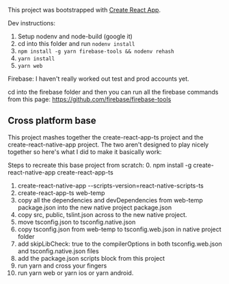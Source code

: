 This project was bootstrapped with [Create React App](https://github.com/facebookincubator/create-react-app).

Dev instructions:
1. Setup nodenv and node-build (google it)
2. cd into this folder and run `nodenv install`
3. `npm install -g yarn firebase-tools && nodenv rehash`
4. `yarn install`
5. `yarn web`

Firebase:
I haven't really worked out test and prod accounts yet.

cd into the firebase folder and then you can run all the firebase commands from this page: https://github.com/firebase/firebase-tools

## Cross platform base

This project mashes together the create-react-app-ts project and the create-react-native-app project.
The two aren't designed to play nicely together so here's what I did to make it basically work:

Steps to recreate this base project from scratch:
0. npm install -g create-react-native-app create-react-app-ts
1. create-react-native-app <projectname> --scripts-version=react-native-scripts-ts
2. create-react-app-ts web-temp
3. copy all the dependencies and devDependencies from web-temp package.json into the new native project package.json
4. copy src, public, tslint.json across to the new native project.
5. move tsconfig.json to tsconfig.native.json
6. copy tsconfig.json from web-temp to tsconfig.web.json in native project folder
7. add skipLibCheck: true to the compilerOptions in both tsconfig.web.json and tsconfig.native.json files
8. add the package.json scripts block from this project
9. run yarn and cross your fingers
10. run yarn web or yarn ios or yarn android.